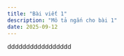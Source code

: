 ```yaml
---
title: "Bài viết 1"
description: "Mô tả ngắn cho bài 1"
date: 2025-09-12
---
```


ddddddddddddddddd
